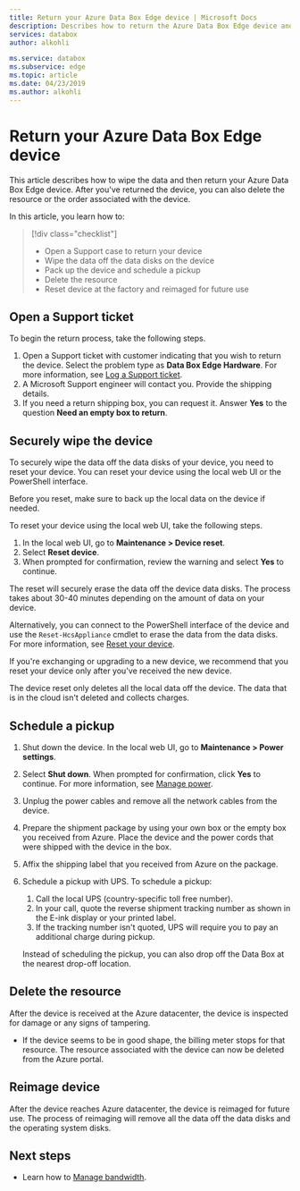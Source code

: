 ```yaml
---
title: Return your Azure Data Box Edge device | Microsoft Docs 
description: Describes how to return the Azure Data Box Edge device and delete the order for the device.
services: databox
author: alkohli

ms.service: databox
ms.subservice: edge
ms.topic: article
ms.date: 04/23/2019
ms.author: alkohli
---
```


# Return your Azure Data Box Edge device

This article describes how to wipe the data and then return your Azure Data Box Edge device. After you've returned the device, you can also delete the resource or the order associated with the device.

In this article, you learn how to:

> [!div class="checklist"]
> * Open a Support case to return your device
> * Wipe the data off the data disks on the device
> * Pack up the device and schedule a pickup
> * Delete the resource
> * Reset device at the factory and reimaged for future use


## Open a Support ticket

To begin the return process, take the following steps.

1. Open a Support ticket with customer indicating that you wish to return the device. Select the problem type as **Data Box Edge Hardware**. For more information, see [Log a Support ticket]().
2. A Microsoft Support engineer will contact you. Provide the shipping details.
3. If you need a return shipping box, you can request it. Answer **Yes** to the question **Need an empty box to return**.

## Securely wipe the device

To securely wipe the data off the data disks of your device, you need to reset your device. You can reset your device using the local web UI or the PowerShell interface.

Before you reset, make sure to back up the local data on the device if needed.

To reset your device using the local web UI, take the following steps.

1. In the local web UI, go to **Maintenance > Device reset**.
2. Select **Reset device**.
3. When prompted for confirmation, review the warning and select **Yes** to continue.
   
The reset will securely erase the data off the device data disks. The process takes about 30-40 minutes depending on the amount of data on your device.

Alternatively, you can connect to the PowerShell interface of the device and use the `Reset-HcsAppliance` cmdlet to erase the data from the data disks. For more information, see [Reset your device](data-box-edge-connect-powershell-interface.md#reset-your-device).

If you're exchanging or upgrading to a new device, we recommend that you reset your device only after you've received the new device.

The device reset only deletes all the local data off the device. The data that is in the cloud isn't deleted and collects charges.
 
## Schedule a pickup

1. Shut down the device. In the local web UI, go to **Maintenance > Power settings**.
2. Select **Shut down**. When prompted for confirmation, click **Yes** to continue. For more information, see [Manage power](data-box-gateway-manage-access-power-connectivity-mode.md#manage-power).
3. Unplug the power cables and remove all the network cables from the device.
4. Prepare the shipment package by using your own box or the empty box you received from Azure. Place the device and the power cords that were shipped with the device in the box.
5. Affix the shipping label that you received from Azure on the package.
6. Schedule a pickup with UPS. To schedule a pickup:

    1. Call the local UPS (country-specific toll free number).
    2. In your call, quote the reverse shipment tracking number as shown in the E-ink display or your printed label.
    3. If the tracking number isn't quoted, UPS will require you to pay an additional charge during pickup.

    Instead of scheduling the pickup, you can also drop off the Data Box at the nearest drop-off location.

## Delete the resource

After the device is received at the Azure datacenter, the device is inspected for damage or any signs of tampering. 

- If the device seems to be in good shape, the billing meter stops for that resource. The resource associated with the device can now be deleted from the Azure portal.

<!-- If the device arrives damaged or shows signs of tampering-->

## Reimage device

After the device reaches Azure datacenter, the device is reimaged for future use. The process of reimaging will remove all the data off the data disks and the operating system disks.

## Next steps

- Learn how to [Manage bandwidth](data-box-edge-manage-bandwidth-schedules.md).
